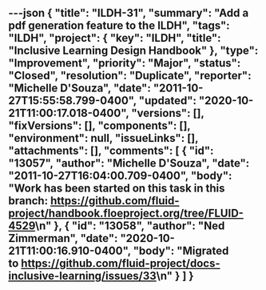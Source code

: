 ---json
{
  "title": "ILDH-31",
  "summary": "Add a pdf generation feature to the ILDH",
  "tags": "ILDH",
  "project": {
    "key": "ILDH",
    "title": "Inclusive Learning Design Handbook"
  },
  "type": "Improvement",
  "priority": "Major",
  "status": "Closed",
  "resolution": "Duplicate",
  "reporter": "Michelle D'Souza",
  "date": "2011-10-27T15:55:58.799-0400",
  "updated": "2020-10-21T11:00:17.018-0400",
  "versions": [],
  "fixVersions": [],
  "components": [],
  "environment": null,
  "issueLinks": [],
  "attachments": [],
  "comments": [
    {
      "id": "13057",
      "author": "Michelle D'Souza",
      "date": "2011-10-27T16:04:00.709-0400",
      "body": "Work has been started on this task in this branch: <https://github.com/fluid-project/handbook.floeproject.org/tree/FLUID-4529>\n"
    },
    {
      "id": "13058",
      "author": "Ned Zimmerman",
      "date": "2020-10-21T11:00:16.910-0400",
      "body": "Migrated to <https://github.com/fluid-project/docs-inclusive-learning/issues/33>\n"
    }
  ]
}
---

        